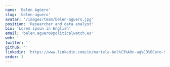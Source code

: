 ```yaml
---
name: 'Belén Agüero'
slug: 'belen-aguero'
avatar: '/images/team/belen-aguero.jpg'
position: 'Researcher and data analyst'
bio: 'Lorem ipsun in English'
email: 'belen.aguero@politicalwatch.es'
web: ''
twitter: ''
github: ''
linkedin: 'https://www.linkedin.com/in/mariela-bel%C3%A9n-ag%C3%BCero-980b224b/'
order: 3
---
```

